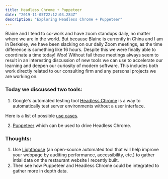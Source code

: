 ```yaml
---
title: Headless Chrome + Puppeteer
date: "2019-11-05T22:12:03.284Z"
description: "Exploring Headless Chrome + Puppeteer"
---
```


Blaine and I tend to co-work and have zoom standups daily, no matter where we are in the world. But because Blaine is currently in China and I am in Berkeley, we have been slacking on our daily Zoom meetings, as the time difference is something like 16 hours. Despite this we were finally able to coordinate a time today! Woo! Without fail these meetings always seem to result in an interesting discussion of new tools we can use to accelerate our learning and deepen our curiosity of modern software. This includes both work directly related to our consulting firm and any personal projects we are working on.

<h3>Today we discussed two tools:</h3>

1. Google's automated testing tool [Headless Chrome](https://developers.google.com/web/updates/2017/04/headless-chrome)
   is a way to automatically test server environments without a user interface. <br>

Here is a list of possible [use cases](https://github.com/checkly/puppeteer-examples).

2. [Puppeteer](https://developers.google.com/web/tools/puppeteer) which can be used to drive Headless Chrome.

<h3>Thoughts:</h3>

1. Use [Lighthouse](https://developers.google.com/web/tools/lighthouse) (an open-source automated tool that will help improve your webpage by auditing performance, accessibility, etc.) to gather intial data on the restaurant website I recently built.
2. Then see how Puppeteer and Headless Chrome could be integrated to gather more in depth data.

